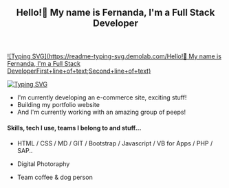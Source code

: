 <header>
    <h2> Hello!👋 My name is Fernanda, I'm a <strong >Full Stack Developer</strong></h2>
</header>

[![Typing SVG](https://readme-typing-svg.demolab.com/Hello!👋 My name is Fernanda, I'm a Full Stack DeveloperFirst+line+of+text;Second+line+of+text)](https://git.io/typing-svg)

[![Typing SVG](https://readme-typing-svg.herokuapp.com?size=30&pause=500&vCenter=true&width=600&height=70&lines=Hello!👋+My+name+is+Fernanda)](https://git.io/typing-svg)

- I'm currently developing an e-commerce site, exciting stuff!
- Building my portfolio website
- And I'm currently working with an amazing group of peeps!

#### Skills, tech I use, teams I belong to and stuff...

- HTML / CSS / MD / GIT / Bootstrap / Javascript / VB for Apps / PHP / SAP..

- Digital Photoraphy

- Team coffee & dog person
